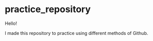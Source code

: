 # practice_repository
Hello!

I made this repository to practice using different methods of Github.
